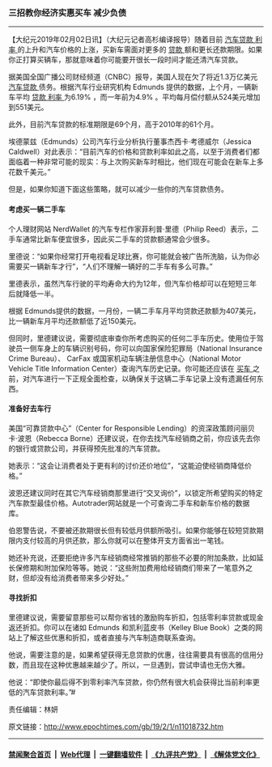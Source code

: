 ### 三招教你经济实惠买车 减少负债
------------------------

<p>
 【大纪元2019年02月02日讯】（大纪元记者高杉编译报导）随着目前
 <a href="http://www.epochtimes.com/gb/tag/%E6%B1%BD%E8%BD%A6%E8%B4%B7%E6%AC%BE.html">
  汽车贷款
 </a>
 <a href="http://www.epochtimes.com/gb/tag/%E5%88%A9%E7%8E%87.html">
  利率
 </a>
 的上升和汽车价格的上涨，买新车需面对更多的
 <a href="http://www.epochtimes.com/gb/tag/%E8%B4%B7%E6%AC%BE.html">
  贷款
 </a>
 额和更长还款期限。如果你正打算买辆车，那就意味着你可能要开很长一段时间才能还清汽车贷款。
</p>
<p>
 据美国全国广播公司财经频道（CNBC）报导，美国人现在欠了将近1.3万亿美元
 <a href="http://www.epochtimes.com/gb/tag/%E6%B1%BD%E8%BD%A6%E8%B4%B7%E6%AC%BE.html">
  汽车贷款
 </a>
 债务。根据汽车行业研究机构 Edmunds 提供的数据，上个月，一辆新车平均
 <a href="http://www.epochtimes.com/gb/tag/%E8%B4%B7%E6%AC%BE.html">
  贷款
 </a>
 <a href="http://www.epochtimes.com/gb/tag/%E5%88%A9%E7%8E%87.html">
  利率
 </a>
 为6.19% ，而一年前为4.9% 。平均每月偿付额从524美元增加到551美元。
</p>
<p>
 此外，目前汽车贷款的标准期限是69个月，高于2010年的61个月。
</p>
<p>
 埃德蒙兹（Edmunds）公司汽车行业分析执行董事杰西卡‧考德威尔（Jessica Caldwell）对此表示：“目前汽车的价格和贷款利率如此之高，以至于消费者们都面临着一种非常可能的现实：与上次购买新车时相比，他们现在可能会在新车上多花数千美元。”
</p>
<p>
 但是，如果你知道下面这些策略，就可以减少一些你的汽车贷款债务。
</p>
<h4>
 考虑买一辆二手车
</h4>
<p>
 个人理财网站 NerdWallet 的汽车专栏作家菲利普‧里德（Philip Reed）表示，二手车通常比新车便宜很多，因此买二手车的贷款额通常会少很多。
</p>
<p>
 里德说：“如果你经常打开电视看足球比赛，你可能就会被广告所洗脑，认为你必需要买一辆新车才行”，“人们不理解一辆好的二手车有多么可靠。”
</p>
<p>
 里德表示，虽然汽车行驶的平均寿命大约为12年，但汽车价格却可以在短短三年后就降低一半。
</p>
<p>
 根据 Edmunds提供的数据，一月份，一辆二手车月平均贷款还款额为407美元，比一辆新车月平均还款额低了近150美元。
</p>
<p>
 但同时，里德建议说，需要彻底审查你所考虑购买的任何二手车历史。使用位于驾驶员一侧车身上的车辆识别号码，你可以向国家保险犯罪局（National Insurance Crime Bureau）、 CarFax 或国家机动车辆注册信息中心（National Motor Vehicle Title Information Center）查询汽车历史记录。你可能还应该在
 <a href="http://www.epochtimes.com/gb/tag/%E4%B9%B0%E8%BD%A6.html">
  买车
 </a>
 之前，对汽车进行一下正规全面检查，以确保关于这辆二手车记录上没有遗漏任何东西。
</p>
<h4>
 准备好去车行
</h4>
<p>
 美国“可靠贷款中心”（Center for Responsible Lending）的资深政策顾问丽贝卡‧波恩（Rebecca Borne）还建议说，在你去找汽车经销商之前，你应该先去你的银行或贷款公司，并获得预先批准的汽车贷款。
</p>
<p>
 她表示：“这会让消费者处于更有利的讨价还价地位”，“这能迫使经销商降低价格。”
</p>
<p>
 波恩还建议同时在其它汽车经销商那里进行“交叉询价”，以锁定所希望购买的特定汽车款型最佳价格。Autotrader网站就是一个可查询二手车和新车价格的数据库。
</p>
<p>
 伯恩警告说，不要被还款期很长但有较低月供额所吸引。如果你能够在较短贷款期限内支付较高的月供还款，那么你就可以在整体开支方面省出一笔钱。
</p>
<p>
 她还补充说，还要拒绝许多汽车经销商经常推销的那些不必要的附加条款，比如延长保修期和附加保险等等。她说：“这些附加费用给经销商们带来了一笔意外之财，但却没有给消费者带来多少好处。”
</p>
<h4>
 寻找折扣
</h4>
<p>
 里德建议说，需要留意那些可以帮你省钱的激励购车折扣，包括零利率贷款或现金返还折扣。你可以在诸如 Edmunds 和凯利蓝皮书（Kelley Blue Book）之类的网站上了解这些优惠和折扣，或者直接与汽车制造商联系查询。
</p>
<p>
 他说，需要注意的是，如果希望获得无息贷款的优惠，往往需要具有很高的信用分数，而且现在这种优惠越来越少了。所以，一旦遇到，尝试申请也无伤大雅。
</p>
<p>
 他说：“即使你最后得不到零利率汽车贷款，你仍然有很大机会获得比当前利率更低的汽车贷款利率。”#
</p>
<p>
 责任编辑：林妍
</p>
<p>
 <audio controls="controls" data-mce-fragment="1" style="display: none;">
 </audio>
</p>
<p>
 <audio controls="controls" style="display: none;">
 </audio>
</p>

原文链接：http://www.epochtimes.com/gb/19/2/1/n11018732.htm


------------------------
#### [禁闻聚合首页](https://github.com/gfw-breaker/banned-news/blob/master/README.md) &nbsp;|&nbsp; [Web代理](https://github.com/gfw-breaker/open-proxy/blob/master/README.md) &nbsp;|&nbsp; [一键翻墙软件](https://github.com/gfw-breaker/nogfw/blob/master/README.md) &nbsp;|&nbsp; [《九评共产党》](https://github.com/gfw-breaker/9ping.md/blob/master/README.md#九评之一评共产党是什么) &nbsp;|&nbsp; [《解体党文化》](https://github.com/gfw-breaker/jtdwh.md/blob/master/README.md#绪论)